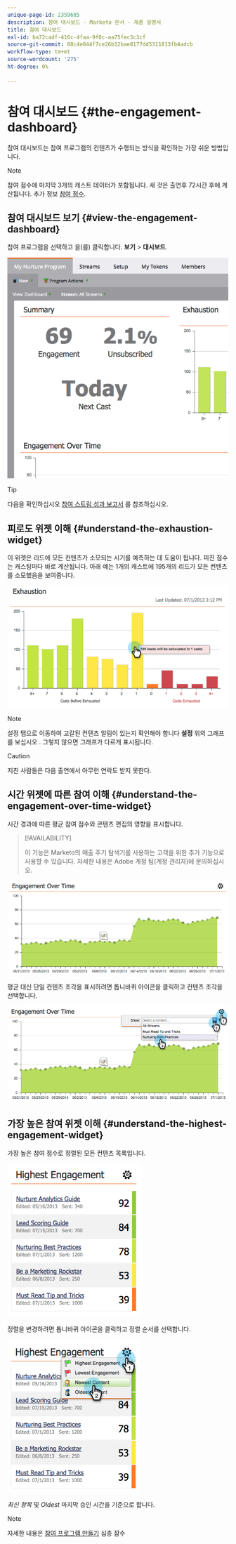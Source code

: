 ```yaml
---
unique-page-id: 2359685
description: 참여 대시보드 - Marketo 문서 - 제품 설명서
title: 참여 대시보드
exl-id: ba72cadf-416c-4faa-9f0c-aa75fec3c3cf
source-git-commit: 88c4e844f7ce26b12bae8177dd5311813fb4adcb
workflow-type: tm+mt
source-wordcount: '275'
ht-degree: 0%

---
```


# 참여 대시보드 {#the-engagement-dashboard}

참여 대시보드는 참여 프로그램의 컨텐츠가 수행되는 방식을 확인하는 가장 쉬운 방법입니다.

>[!NOTE]
>
>참여 점수에 마지막 3개의 캐스트 데이터가 포함됩니다. 새 것은 출연후 72시간 후에 계산됩니다. 추가 정보 [참여 점수](/help/marketo/product-docs/email-marketing/drip-nurturing/reports-and-notifications/understanding-the-engagement-score.md).

## 참여 대시보드 보기 {#view-the-engagement-dashboard}

참여 프로그램을 선택하고 을(를) 클릭합니다. **보기** > **대시보드**.

![](assets/image2014-9-15-16-3a42-3a41.png)

>[!TIP]
>
>다음을 확인하십시오 [참여 스트림 성과 보고서](/help/marketo/product-docs/email-marketing/drip-nurturing/reports-and-notifications/engagement-stream-performance-report.md) 를 참조하십시오.

## 피로도 위젯 이해 {#understand-the-exhaustion-widget}

이 위젯은 리드에 모든 컨텐츠가 소모되는 시기를 예측하는 데 도움이 됩니다. 피진 점수는 캐스팅마다 바로 계산됩니다. 아래 예는 1개의 캐스트에 195개의 리드가 모든 컨텐츠를 소모했음을 보여줍니다.

![](assets/image2014-9-15-16-3a45-3a10.png)

>[!NOTE]
>
>설정 탭으로 이동하여 고갈된 컨텐츠 알림이 있는지 확인해야 합니다 **설정** 위의 그래프를 보십시오 . 그렇지 않으면 그래프가 다르게 표시됩니다.

>[!CAUTION]
>
>지친 사람들은 다음 출연에서 아무런 연락도 받지 못한다.

## 시간 위젯에 따른 참여 이해 {#understand-the-engagement-over-time-widget}

시간 경과에 따른 평균 참여 점수와 콘텐츠 편집의 영향을 표시합니다.

>[!AVAILABILITY]
>
>이 기능은 Marketo의 매출 주기 탐색기를 사용하는 고객을 위한 추가 기능으로 사용할 수 있습니다. 자세한 내용은 Adobe 계정 팀(계정 관리자)에 문의하십시오.

![](assets/image2014-9-15-16-3a45-3a50.png)

평균 대신 단일 컨텐츠 조각을 표시하려면 톱니바퀴 아이콘을 클릭하고 컨텐츠 조각을 선택합니다.

![](assets/image2014-9-15-16-3a46-3a45.png)

## 가장 높은 참여 위젯 이해 {#understand-the-highest-engagement-widget}

가장 높은 참여 점수로 정렬된 모든 컨텐츠 목록입니다.

![](assets/image2014-9-15-16-3a46-3a54.png)

정렬을 변경하려면 톱니바퀴 아이콘을 클릭하고 정렬 순서를 선택합니다.

![](assets/image2014-9-15-16-3a46-3a58.png)

_최신 항목_ 및 _Oldest_ 마지막 승인 시간을 기준으로 합니다.

>[!NOTE]
>
>자세한 내용은 [참여 프로그램 만들기](/help/marketo/product-docs/email-marketing/drip-nurturing/creating-an-engagement-program/create-an-engagement-program.md) 심층 잠수
